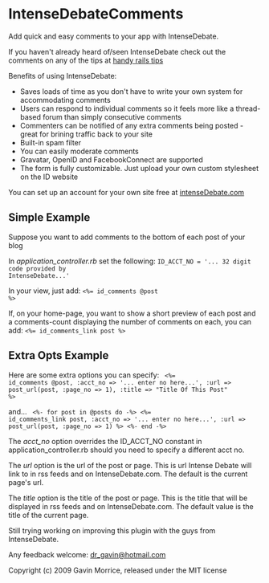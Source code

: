 # IntenseDebateComments


Add quick and easy comments to your app with IntenseDebate.

If you haven't already heard of/seen IntenseDebate check out the comments on any of the tips at [handy rails tips](http://handyrailstips.com)

Benefits of using IntenseDebate: 
* Saves loads of time as you don't have to write your own system for accommodating comments
* Users can respond to individual comments so it feels more like a thread-based forum than simply consecutive comments
* Commenters can be notified of any extra comments being posted - great for brining traffic back to your site
* Built-in spam filter
* You can easily moderate comments
* Gravatar, OpenID and FacebookConnect are supported
 * The form is fully customizable. Just upload your own custom stylesheet on the ID website

You can set up an account for your own site free at [intenseDebate.com](http://intensedebate.com/)

## Simple Example

Suppose you want to add comments to the bottom of each post of your blog

In *application_controller.rb* set the following:
<code>ID_ACCT_NO = '... 32 digit code provided by IntenseDebate...'</code>

In your view, just add:
<code><%= id_comments @post %></code>

If, on your home-page, you want to show a short preview of each post and a comments-count displaying the number of comments on each, you can add:
<code><%= id_comments_link post %></code>
	
## Extra Opts Example

Here are some extra options you can specify:
<code>
	<%= id_comments @post, 
						:acct_no => '... enter no here...', 
						:url => post_url(post, :page_no => 1),
						:title => "Title Of This Post" %>
</code>

and...
<code>
<%- for post in @posts do -%>
	<%= id_comments_link post, :acct_no => '... enter no here...', :url => post_url(post, :page_no => 1) %>
<%- end -%>
</code>

The *acct_no* option overrides the ID_ACCT_NO constant in application_controller.rb should you need to specify a different acct no.

The *url* option is the url of the post or page. This is url Intense Debate will link to in rss feeds and on IntenseDebate.com. The default is the current page's url.

The *title* option is the title of the post or page. This is the title that will be displayed in rss feeds and on IntenseDebate.com. The default value is the title of the current page.


Still trying working on improving this plugin with the guys from IntenseDebate.

Any feedback welcome: dr_gavin@hotmail.com

Copyright (c) 2009 Gavin Morrice, released under the MIT license
